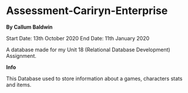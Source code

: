 # Assessment-Cariryn-Enterprise

**__By Callum Baldwin__**

Start Date: 13th October 2020
End Date: 11th January 2020

A database made for my Unit 18 (Relational Database Development) Assignment.

**__Info__**

This Database used to store information about a games, characters stats and items.
